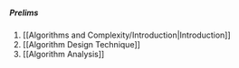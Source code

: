 ##### Prelims
1. [[Algorithms and Complexity/Introduction|Introduction]]
2. [[Algorithm Design Technique]]
3. [[Algorithm Analysis]]